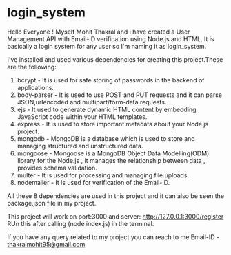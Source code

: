# login_system
Hello Everyone ! Myself Mohit Thakral and i have created a User Management API with Email-ID verification using Node.js and HTML. It is basically a 
login system for any user so I'm naming it as login_system.

I've installed and used various dependencies for creating this project.These are the following:
1. bcrypt - It is used for safe storing of passwords in the backend of applications.
2. body-parser - It is used to use POST and PUT requests and it can parse JSON,urlencoded and multipart/form-data requests.
3. ejs - It used to generate dynamic HTML content by embedding JavaScript code within your HTML templates.
4. express - It is used to store important metadata about your Node.js project.
5. mongodb - MongoDB is a database which is used to store and managing structured and unstructured data.
6. mongoose - Mongoose is a MongoDB Object Data Modelling(ODM) library for the Node.js , it manages the relationship between data ,
              provides schema validation.
7. multer - It is used for processing and managing file uploads.
8. nodemailer - It is used for verification of the Email-ID.

All these 8 dependencies are used in this project and it can also be seen the package.json file in my project.

This project will work on port:3000
and server: http://127.0.0.1:3000/register
RUn this after calling (node index.js) in the terminal.

If you have any query related to my project you can reach to me
Email-ID - thakralmohit95@gmail.com

